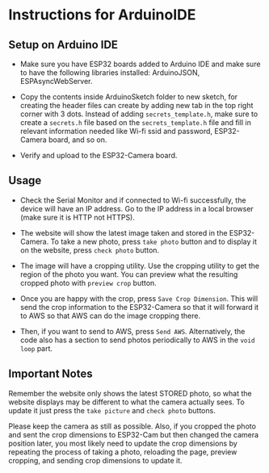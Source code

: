 # Instructions for ArduinoIDE

## Setup on Arduino IDE
- Make sure you have ESP32 boards added to Arduino IDE and make sure to have the following libraries installed: ArduinoJSON, ESPAsyncWebServer.

- Copy the contents inside ArduinoSketch folder to new sketch, for creating the header files can create by adding new tab in the top right corner with 3 dots. Instead of adding `secrets_template.h`, make sure to create a `secrets.h` file based on the `secrets_template.h` file and fill in relevant information needed like Wi-fi ssid and password, ESP32-Camera board, and so on.

- Verify and upload to the ESP32-Camera board.

## Usage
- Check the Serial Monitor and if connected to Wi-fi successfully, the device will have an IP address. Go to the IP address in a local browser (make sure it is HTTP not HTTPS).

- The website will show the latest image taken and stored in the ESP32-Camera. To take a new photo, press `take photo` button and to display it on the website, press `check photo` button.

- The image will have a cropping utility. Use the cropping utility to get the region of the photo you want. You can preview what the resulting cropped photo with `preview crop` button.

- Once you are happy with the crop, press `Save Crop Dimension`. This will send the crop information to the ESP32-Camera so that it will forward it to AWS so that AWS can do the image cropping there.

- Then, if you want to send to AWS, press `Send AWS`. Alternatively, the code also has a section to send photos periodically to AWS in the `void loop` part.

## Important Notes
Remember the website only shows the latest STORED photo, so what the website displays may be different to what the camera actually sees. To update it just press the `take picture` and `check photo` buttons.

Please keep the camera as still as possible. Also, if you cropped the photo and sent the crop dimensions to ESP32-Cam but then changed the camera position later, you most likely need to update the crop dimensions by repeating the process of taking a photo, reloading the page, preview cropping, and sending crop dimensions to update it.